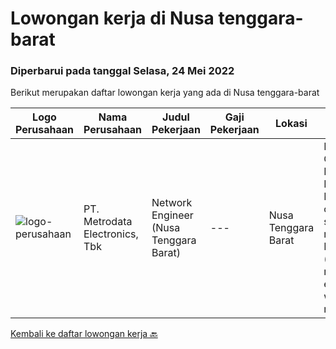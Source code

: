 
  # Lowongan kerja di Nusa tenggara-barat

  ### Diperbarui pada tanggal Selasa, 24 Mei 2022

  Berikut merupakan daftar lowongan kerja yang ada di Nusa tenggara-barat

  |Logo Perusahaan | Nama Perusahaan | Judul Pekerjaan | Gaji Pekerjaan | Lokasi | Deskripsi | Tanggal diunggah | Pranala |
  | -------------- | --------------- | --------------- | --------- | --------- | -------------- | ------- | ----------- |
  |![logo-perusahaan](https://image-service-cdn.seek.com.au/0d75518309b56a3cff39daa569b0ba02cc7a22f2/ee4dce1061f3f616224767ad58cb2fc751b8d2dc)|PT. Metrodata Electronics, Tbk|Network Engineer (Nusa Tenggara Barat)|---|Nusa Tenggara Barat|Personal Qualification: Minimum of Diplome-3 Degree in computer science or related field Minimum 3 (three) years relevant experience will be required...|Senin, 23 Mei 2022|https://www.jobstreet.co.id/id/job/network-engineer-nusa-tenggara-barat-3892099?token=0~a9971ab6-5106-4d44-ac32-c0e2ef634423&sectionRank=1&jobId=jobstreet-id-job-3892099|


  [Kembali ke daftar lowongan kerja 🔙](../README.md#daftar-lowongan-kerja)
  